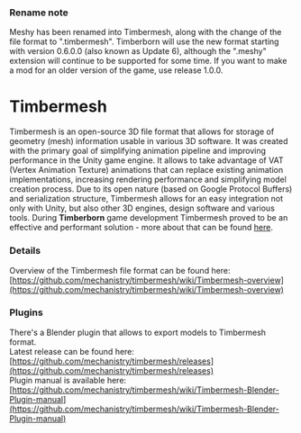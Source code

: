### Rename note
Meshy has been renamed into Timbermesh, along with the change of the file format to ".timbermesh". Timberborn will use the new format starting with version 0.6.0.0 (also known as Update 6), although the ".meshy" extension will continue to be supported for some time. If you want to make a mod for an older version of the game, use release 1.0.0.

# Timbermesh
Timbermesh is an open-source 3D file format that allows for storage of geometry (mesh) information usable in various 3D software. It was created with the primary goal of simplifying animation pipeline and improving performance in the Unity game engine. It allows to take advantage of VAT (Vertex Animation Texture) animations that can replace existing animation implementations, increasing rendering performance and simplifying model creation process. Due to its open nature (based on Google Protocol Buffers) and serialization structure, Timbermesh allows for an easy integration not only with Unity, but also other 3D engines, design software and various tools. During **Timberborn** game development Timbermesh proved to be an effective and performant solution - more about that can be found [here](https://github.com/mechanistry/meshy/wiki/How-we-use-Meshy-in-Timberborn).

### Details

Overview of the Timbermesh file format can be found here:\
[https://github.com/mechanistry/timbermesh/wiki/Timbermesh-overview](https://github.com/mechanistry/timbermesh/wiki/Timbermesh-overview)

### Plugins

There's a Blender plugin that allows to export models to Timbermesh format. \
Latest release can be found here: [https://github.com/mechanistry/timbermesh/releases](https://github.com/mechanistry/timbermesh/releases) \
Plugin manual is available here: [https://github.com/mechanistry/timbermesh/wiki/Timbermesh-Blender-Plugin-manual](https://github.com/mechanistry/timbermesh/wiki/Timbermesh-Blender-Plugin-manual)
